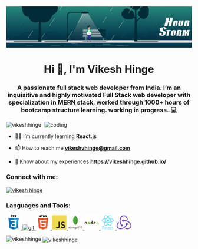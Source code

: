 ![logo](https://github.com/VikeshHinge/VikeshHinge/blob/main/54b6c068097599.5b50bca476b9b.gif)

<h1 align="center">Hi 👋, I'm Vikesh Hinge</h1>
<h3 align="center">A passionate full stack web developer from India. I’m an inquisitive and highly motivated Full Stack web developer with specialization in MERN                             stack, worked through 1000+ hours of bootcamp structure learning. working in progress..💻</h3>

<img align="right" alt="coding" width="400" src='https://i.pinimg.com/originals/e8/f4/53/e8f453469a3ec97ecd354df465d73913.gif'>

<p align="left"> <img src="https://komarev.com/ghpvc/?username=vikeshhinge&label=Profile%20views&color=0e75b6&style=flat" alt="vikeshhinge" /> </p>

- 👨‍💻 I’m currently learning **React.js**

- 📫 How to reach me **vikeshvhinge@gmail.com**

- 📄 Know about my experiences **https://vikeshhinge.github.io/**

<h3 align="left">Connect with me:</h3>
<p align="left">
<a href="https://www.linkedin.com/in/vikesh-hinge-b02828236/" target="blank"><img align="center" src="https://raw.githubusercontent.com/rahuldkjain/github-profile-readme-generator/master/src/images/icons/Social/linked-in-alt.svg" alt="vikesh hinge" height="30" width="40" /></a>
</p>

<h3 align="left">Languages and Tools:</h3>
<p align="left"> <a href="https://www.w3schools.com/css/" target="_blank" rel="noreferrer"> <img src="https://raw.githubusercontent.com/devicons/devicon/master/icons/css3/css3-original-wordmark.svg" alt="css3" width="40" height="40"/> </a> <a href="https://git-scm.com/" target="_blank" rel="noreferrer"> <img src="https://www.vectorlogo.zone/logos/git-scm/git-scm-icon.svg" alt="git" width="40" height="40"/> </a> <a href="https://www.w3.org/html/" target="_blank" rel="noreferrer"> <img src="https://raw.githubusercontent.com/devicons/devicon/master/icons/html5/html5-original-wordmark.svg" alt="html5" width="40" height="40"/> </a> <a href="https://developer.mozilla.org/en-US/docs/Web/JavaScript" target="_blank" rel="noreferrer"> <img src="https://raw.githubusercontent.com/devicons/devicon/master/icons/javascript/javascript-original.svg" alt="javascript" width="40" height="40"/> </a> <a href="https://www.mongodb.com/" target="_blank" rel="noreferrer"> <img src="https://raw.githubusercontent.com/devicons/devicon/master/icons/mongodb/mongodb-original-wordmark.svg" alt="mongodb" width="40" height="40"/> </a> <a href="https://nodejs.org" target="_blank" rel="noreferrer"> <img src="https://raw.githubusercontent.com/devicons/devicon/master/icons/nodejs/nodejs-original-wordmark.svg" alt="nodejs" width="40" height="40"/> </a> <a href="https://reactjs.org/" target="_blank" rel="noreferrer"> <img src="https://raw.githubusercontent.com/devicons/devicon/master/icons/react/react-original-wordmark.svg" alt="react" width="40" height="40"/> </a> <a href="https://redux.js.org" target="_blank" rel="noreferrer"> <img src="https://raw.githubusercontent.com/devicons/devicon/master/icons/redux/redux-original.svg" alt="redux" width="40" height="40"/> </a> </p>

<p><img align="left" src="https://github-readme-stats.vercel.app/api/top-langs?username=vikeshhinge&show_icons=true&locale=en&layout=compact" alt="vikeshhinge" /></p>

<p>&nbsp;<img align="center" src="https://github-readme-stats.vercel.app/api?username=vikeshhinge&show_icons=true&locale=en" alt="vikeshhinge" /></p>
